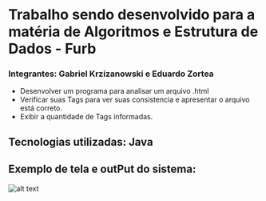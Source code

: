 # Trabalho sendo desenvolvido para a matéria de Algoritmos e Estrutura de Dados - Furb


### Integrantes: Gabriel Krzizanowski e Eduardo Zortea

* Desenvolver um programa para analisar um arquivo .html 
* Verificar suas Tags para ver suas consistencia e apresentar o arquivo está correto.
* Exibir a quantidade de Tags informadas.

## Tecnologias utilizadas: Java

## Exemplo de tela e outPut do sistema:

![alt text](https://uploaddeimagens.com.br/images/003/828/917/full/ImgTrabalhoProg.jpg?1649900268) 
